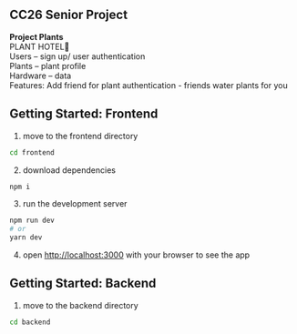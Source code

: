## CC26 Senior Project  
  
**Project Plants**  
PLANT HOTEL🌿  
Users – sign up/ user authentication  
Plants – plant profile   
Hardware – data   
Features: Add friend for plant authentication - friends water plants for you  
  
  
## Getting Started: Frontend  
1. move to the frontend directory  
```bash
cd frontend
```
2. download dependencies  
```bash
npm i
```
3. run the development server  
```bash
npm run dev
# or
yarn dev
```
4. open [http://localhost:3000](http://localhost:3000) with your browser to see the app  
  
  
## Getting Started: Backend  
1. move to the backend directory  
```bash
cd backend
```


